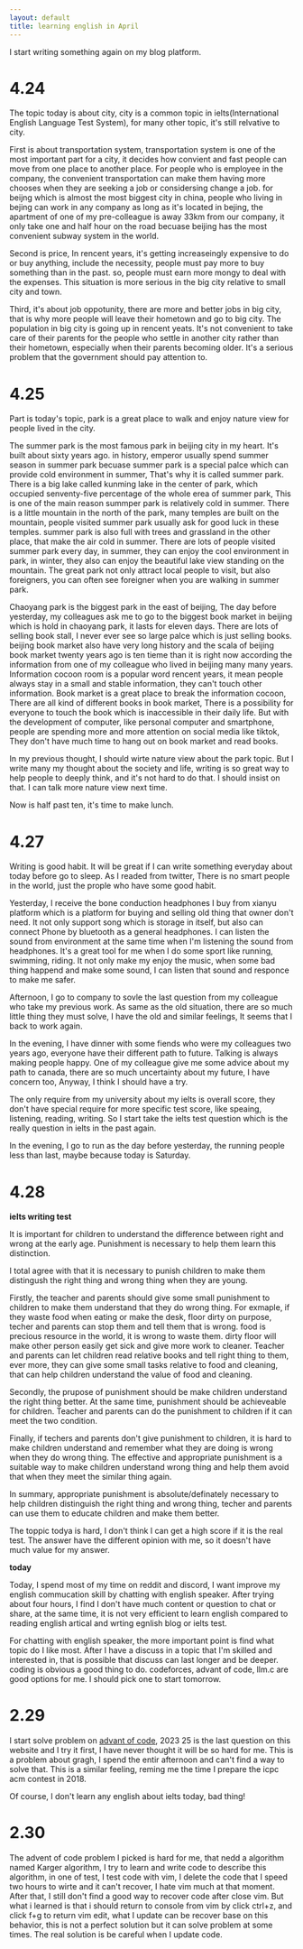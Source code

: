 ```yaml
---
layout: default
title: learning english in April
---
```


I start writing something again on my blog platform. 

# 4.24

The topic today is about city, city is a common topic in ielts(International English Language Test System), for many other topic, it's still relvative to city.

First is about transportation system, transportation system is one of the most important part for a city, it decides how convient and fast people can move from one place to another place. For people who is employee in the company, the convenient transportation can make them having more chooses when they are seeking a job or considersing change a job. for beijng which is almost the most biggest city in china, people who living in bejing can work in any company as long as it's located in bejing, the apartment of one of my pre-colleague is away 33km from our company, it only take one and half hour on the road becuase beijing has the most convenient subway system in the world.

Second is price, In rencent years, it's getting increaseingly expensive to do or buy anything, include the necessity, people must pay more to buy something than in the past. so, people must earn more mongy to deal with the expenses. This situation is more serious in the big city relative to small city and town.

Third, it's about job oppotunity, there are more and better jobs in big city, that is why more people will leave their hometown and go to big city. The population in big city is going up in rencent yeats. It's not convenient to take care of their parents for the people who settle in another city rather than their hometown, especially when their parents becoming older. It's a serious problem that the government should pay attention to.

# 4.25 

Part is today's topic, park is a great place to walk and enjoy nature view for people lived in the city.

The summer park is the most famous park in beijing city in my heart. It's built about sixty years ago. in history, emperor usually spend summer season in summer park becuase summer park is a special palce which can provide cold environment in summer, That's why it is called summer park. There is a big lake called kunming lake in the center of park, which occupied senventy-five percentage of the whole erea of summer park, This is one of the main reason summper park is relatively cold in summer. There is a little mountain in the north of the park, many temples are built on the mountain, people visited summer park usually ask for good luck in these temples. summer park is also full with trees and grassland in the other place, that make the air cold in summer. There are lots of people visited summer park every day, in summer, they can enjoy the cool environment in park, in winter, they also can enjoy the beautiful lake view standing on the mountain. The great park not only attract local people to visit, but also foreigners, you can often see foreigner when you are walking in summer park.

Chaoyang park is the biggest park in the east of beijing, The day before yesterday, my colleagues ask me to go to the biggest book market in beijing which is hold in chaoyang park, it lasts for eleven days. There are lots of selling book stall, I never ever see so large palce which is just selling books. beijing book market also have very long history and the scala of beijing book market twenty years ago is ten tieme than it is right now according the information from one of my colleague who lived in beijing many many years. Information cocoon room is a popular word rencent years, it mean people always stay in a small and stable information, they can't touch other information. Book market is a great place to break the information cocoon, There are all kind of different books in book market, There is a possibility for everyone to touch the book which is inaccessible in their daily life. But with the development of computer, like personal computer and smartphone, people are spending more and more attention on social media like tiktok, They don't have much time to hang out on book market and read books. 

In my previous thought, I should wirte nature view about the park topic. But I write many my thought about the society and life, writing is so great way to help people to deeply think, and it's not hard to do that. I should insist on that. I can talk more nature view next time. 

Now is half past ten, it's time to make lunch.

# 4.27

Writing is good habit. It will be great if I can write something everyday about today before go to sleep. As I readed from twitter, There is no smart people in the world, just the prople who have some good habit.

Yesterday, I receive the bone conduction headphones I buy from xianyu platform which is a platform for buying and selling old thing that owner don't need. It not only support song which is storage in itself, but also can connect Phone by bluetooth as a general headphones. I can listen the sound from environment at the same time when I'm listening the sound from headphones. It's a great tool for me when I do some sport like running, swimming, riding. It not only make my enjoy the music, when some bad thing happend and make some sound, I can listen that sound and responce to make me safer.

Afternoon, I go to company to sovle the last question from my colleague who take my previous work. As same as the old situation, there are so much little thing they must solve, I have the old and similar feelings, It seems that I back to work again.

In the evening, I have dinner with some fiends who were my colleagues two years ago, everyone have their different path to future. Talking is always making people happy.
One of my colleague give me some advice about my path to canada, there are so much uncertainty about my future, I have concern too, Anyway, I think I should have a try.

The only require from my university about my ielts is overall score, they don't have special require for more specific test score, like speaing, listening, reading, writing. So I start take the ielts test question which is the really question in ielts in the past again.

In the evening, I go to run as the day before yesterday, the running people less than last, maybe because today is Saturday.

# 4.28

**ielts writing test**

It is important for children to understand the difference between right and wrong at the early age. Punishment is necessary to help them learn this distinction.

I total agree with that it is necessary to punish children to make them distingush the right thing and wrong thing when they are young. 

Firstly, the teacher and parents should give some small punishment to children to make them understand that they do wrong thing. For exmaple, if they waste food when eating or make the desk, floor dirty on purpose, techer and parents can stop them and tell them that is wrong. food is precious resource in the world, it is wrong to waste them. dirty floor will make other person easily get sick and give more work to cleaner. Teacher and parents can let children read relative books and tell right thing to them, ever more, they can give some small tasks relative to food and cleaning, that can help children understand the value of food and cleaning.

Secondly, the prupose of punishment should be make children understand the right thing better. At the same time, punishment should be achieveable for children. Teacher and parents can do the punishment to children if it can meet the two condition.

Finally, if techers and parents don't give punishment to children, it is hard to make children understand and remember what they are doing is wrong when they do wrong thing. The effective and appropriate punishment is a suitable way to make children understand wrong thing and help them avoid that when they meet the similar thing again.

In summary, appropriate punishment is absolute/definately necessary to help children distinguish the right thing and wrong thing, techer and parents can use them to educate children and make them better.

The toppic todya is hard, I don't think I can get a high score if it is the real test. The answer have the different opinion with me, so it doesn't have much value for my answer.

**today**

Today, I spend most of my time on reddit and discord, I want improve my english commucation skill by chatting with english speaker. After trying about four hours, I find I don't have much content or question to chat or share, at the same time, it is not very efficient to learn english compared to reading english artical and wrting egnlish blog or ielts test.

For chatting with english speaker, the more important point is find what topic do I like most. After I have a discuss in a topic that I'm skilled and interested in, that is possible that discuss can last longer and be deeper. coding is obvious a good thing to do. codeforces, advant of code, llm.c are good options for me. I should pick one to start tomorrow.

# 2.29

I start solve problem on [advant of code](https://adventofcode.com/), 2023 25 is the last question on this website and I try it first, I have never thought it will be so hard for me. This is a problem about gragh, I spend the entir afternoon and can't find a way to solve that. This is a similar feeling, reming me the time I prepare the icpc acm contest in 2018.

Of course, I don't learn any english about ielts today, bad thing!

# 2.30

The advent of code problem I picked is hard for me, that nedd a algorithm named Karger algorithm, I try to learn and write code to describe this algorithm, in one of test, I test code with vim, I delete the code that I speed two hours to wirte and it can't recover, I hate vim much at that moment. After that, I still don't find a good way to recover code after close vim. But what i learned is that i should return to console from vim by click ctrl+z, and click f+g to return vim edit, what I update can be recover base on this behavior, this is not a perfect solution but it can solve problem at some times. The real solution is be careful when I update code.